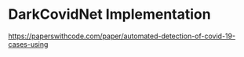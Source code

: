 # DarkCovidNet Implementation

https://paperswithcode.com/paper/automated-detection-of-covid-19-cases-using